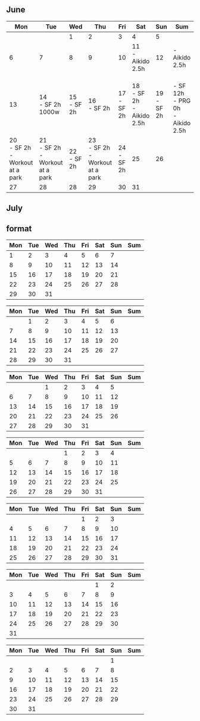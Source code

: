 <h2>June</h2>

| Mon | Tue | Wed | Thu | Fri | Sat | Sun | Sum | 
| --- | --- | --- | --- | --- | --- | --- | --- | 
|  |  | 1<br> | 2<br> | 3<br> | 4<br> | 5<br> |  | 
| 6<br> | 7<br> | 8<br> | 9<br> | 10<br> | 11<br> - Aikido 2.5h | 12<br> | - Aikido 2.5h | 
| 13<br> | 14<br>- SF 2h 1000w<br> | 15<br>- SF 2h<br> | 16<br>- SF 2h | 17<br>- SF 2h  | 18<br>- SF 2h<br>- Aikido 2.5h| 19<br>- SF 2h | <br>- SF 12h<br>- PRG 0h<br>- Aikido 2.5h| 
| 20<br>- SF 2h <br>- Workout at a park | 21<br> - SF 2h <br>- Workout at a park| 22<br>- SF 2h | 23<br>- SF 2h <br>- Workout at a park | 24<br>- SF 2h | 25<br> | 26<br> |  | 
| 27<br> | 28<br> | 28<br> | 29<br> | 30<br> | 31<br> |  |  | 



<h2>July</h2>














<h2>format</h2>


| Mon | Tue | Wed | Thu | Fri | Sat | Sun | Sum | 
| --- | --- | --- | --- | --- | --- | --- | --- | 
| 1<br> | 2<br> | 3<br> | 4<br> | 5<br> | 6<br> | 7<br> |  |  
| 8<br> | 9<br> | 10<br> | 11<br> | 12<br> | 13<br> | 14<br> |  | 
| 15<br> | 16<br> | 17<br> | 18<br> | 19<br> | 20<br> | 21<br> |  | 
| 22<br> | 23<br> | 24<br> | 25<br> | 26<br> | 27<br> | 28<br> |  | 
| 29<br> | 30<br> | 31<br> |  |  | |  | 

| Mon | Tue | Wed | Thu | Fri | Sat | Sun | Sum | 
| --- | --- | --- | --- | --- | --- | --- | --- | 
|  | 1<br> | 2<br> | 3<br> | 4<br> | 5<br> | 6<br> |  |
| 7<br> | 8<br> | 9<br> | 10<br> | 11<br> | 12<br> | 13<br> |  | 
| 14<br> | 15<br> | 16<br> | 17<br> | 18<br> | 19<br> | 20<br> |  | 
| 21<br> | 22<br> | 23<br> | 24<br> | 25<br> | 26<br> | 27<br>  |  | 
| 28<br>| 29<br> | 30<br> | 31<br> |  |  | |  


| Mon | Tue | Wed | Thu | Fri | Sat | Sun | Sum | 
| --- | --- | --- | --- | --- | --- | --- | --- | 
|  |  | 1<br> | 2<br> | 3<br> | 4<br> | 5<br> |  | 
| 6<br> | 7<br> | 8<br> | 9<br> | 10<br> | 11<br> | 12<br> |  | 
| 13<br> | 14<br> | 15<br> | 16<br> | 17<br> | 18<br> | 19<br> |  | 
| 20<br> | 21<br> | 22<br> | 23<br> | 24<br> | 25<br> | 26<br> |  | 
| 27<br> | 28<br>  | 29<br> | 30<br> | 31<br> |  |  |  | 

| Mon | Tue | Wed | Thu | Fri | Sat | Sun | Sum | 
| --- | --- | --- | --- | --- | --- | --- | --- | 
|  |  |  | 1<br> | 2<br> | 3<br> | 4<br>  |  | 
| 5<br>| 6<br> | 7<br> | 8<br> | 9<br> | 10<br> | 11<br>  |  | 
| 12<br> | 13<br> | 14<br> | 15<br> | 16<br> | 17<br> | 18<br> |  | 
| 19<br> | 20<br> | 21<br> | 22<br> | 23<br> | 24<br> | 25<br> |  | 
| 26<br>  | 27<br> | 28<br>  | 29<br> | 30<br> | 31<br> |  |  |   

| Mon | Tue | Wed | Thu | Fri | Sat | Sun | Sum | 
| --- | --- | --- | --- | --- | --- | --- | --- | 
|  |  |   |  | 1<br> | 2<br> | 3<br>  | |
| 4<br>  | 5<br>| 6<br> | 7<br> | 8<br> | 9<br> | 10<br>   |  | 
| 11<br> | 12<br> | 13<br> | 14<br> | 15<br> | 16<br> | 17<br> |  | 
| 18<br> | 19<br> | 20<br> | 21<br> | 22<br> | 23<br> | 24<br> |  | 
| 25<br> | 26<br>  | 27<br> | 28<br>  | 29<br> | 30<br> | 31<br> |  |   

| Mon | Tue | Wed | Thu | Fri | Sat | Sun | Sum | 
| --- | --- | --- | --- | --- | --- | --- | --- | 
|  |  |   | |  | 1<br> | 2<br>  | |
| 3<br> | 4<br>  | 5<br>| 6<br> | 7<br> | 8<br> | 9<br>   |  | 
| 10<br> | 11<br> | 12<br> | 13<br> | 14<br> | 15<br> | 16<br>  |  | 
| 17<br> | 18<br> | 19<br> | 20<br> | 21<br> | 22<br> | 23<br> |  | 
| 24<br> | 25<br> | 26<br>  | 27<br> | 28<br>  | 29<br> | 30<br> |  |   
| 31<br>|  |   |  |   |  |  |    

| Mon | Tue | Wed | Thu | Fri | Sat | Sun | Sum | 
| --- | --- | --- | --- | --- | --- | --- | --- | 
|  |  |   | |  | | 1<br>  | |
| 2<br>| 3<br> | 4<br>  | 5<br>| 6<br> | 7<br> | 8<br>    |  | 
| 9<br> | 10<br> | 11<br> | 12<br> | 13<br> | 14<br> | 15<br>  |  | 
| 16<br> | 17<br> | 18<br> | 19<br> | 20<br> | 21<br> | 22<br> |  | 
| 23<br> | 24<br> | 25<br> | 26<br>  | 27<br> | 28<br>  | 29<br> |  |   
| 30<br> | 31<br>|  |   |  |   |    

